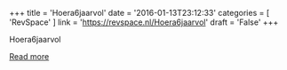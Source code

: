 +++
title = 'Hoera6jaarvol'
date = '2016-01-13T23:12:33'
categories = [ 
 'RevSpace' 
] 
link = 'https://revspace.nl/Hoera6jaarvol'
draft = 'False'
+++

<div class="mw-content-ltr mw-parser-output" dir="ltr" lang="en-GB"><p><a class="mw-selflink selflink">Hoera6jaarvol</a>
</p></div>

[Read more](https://revspace.nl/Hoera6jaarvol)